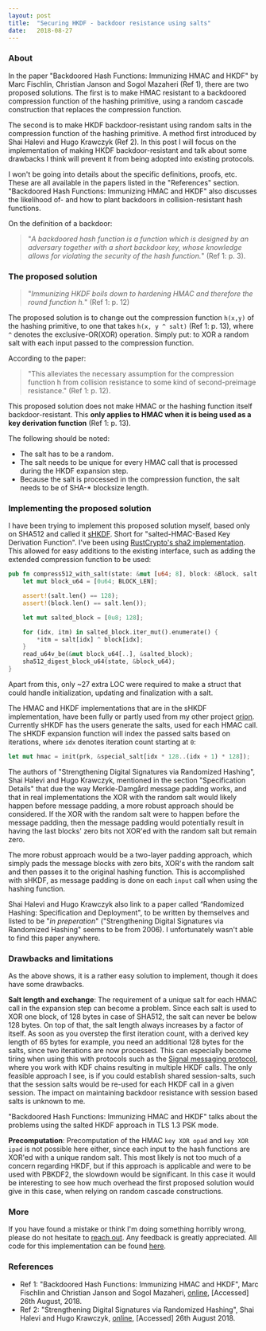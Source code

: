 ```yaml
---
layout: post
title:  "Securing HKDF - backdoor resistance using salts"
date:   2018-08-27
---
```


### About
In the paper "Backdoored Hash Functions: Immunizing HMAC and HKDF" by Marc Fischlin, Christian Janson and Sogol Mazaheri (Ref 1), there are two proposed solutions. The first is to make HMAC resistant to a backdoored compression function of the hashing primitive, using a random cascade construction that replaces the compression function.

The second is to make HKDF backdoor-resistant using random salts in the compression function of the hashing primitive. A method first introduced by Shai Halevi and Hugo Krawczyk (Ref 2). In this post I will focus on the implementation of making HKDF backdoor-resistant and talk about some drawbacks I think will prevent it from being adopted into existing protocols.

I won't be going into details about the specific definitions, proofs, etc. These are all available in the papers listed in the "References" section. "Backdoored Hash Functions: Immunizing HMAC and HKDF" also discusses the likelihood of- and how to plant backdoors in collision-resistant hash functions.

On the definition of a backdoor:
> "_A backdoored hash function is a function which is designed by an adversary together with a short backdoor
key, whose knowledge allows for violating the security of the hash function._" (Ref 1: p. 3).

### The proposed solution

> "_Immunizing HKDF boils down to hardening HMAC and therefore the round function h._" (Ref 1: p. 12)

The proposed solution is to change out the compression function `h(x,y)` of the hashing primitive, to one that takes `h(x, y ^ salt)` (Ref 1: p. 13), where `^` denotes the exclusive-OR(XOR) operation. Simply put: to XOR a random salt with each input passed to the compression function.

According to the paper:
> "This alleviates the necessary assumption for the compression function h from collision resistance to some kind of second-preimage resistance." (Ref 1: p. 12).

This proposed solution does not make HMAC or the hashing function itself backdoor-resistant. This **only applies to HMAC when it is being used as a key derivation function** (Ref 1: p. 13).

The following should be noted:
  - The salt has to be a random.
  - The salt needs to be unique for every HMAC call that is processed during the HKDF expansion step.
  - Because the salt is processed in the compression function, the salt needs to be of SHA-* blocksize length.

### Implementing the proposed solution
I have been trying to implement this proposed solution myself, based only on SHA512 and called it [sHKDF](https://github.com/brycx/sHKDF). Short for "salted-HMAC-Based Key Derivation Function". I've been using [RustCrypto's sha2 implementation](https://github.com/RustCrypto/hashes). This allowed for easy additions to the existing interface, such as adding the extended compression function to be used:
```rust
pub fn compress512_with_salt(state: &mut [u64; 8], block: &Block, salt: &[u8]) {
    let mut block_u64 = [0u64; BLOCK_LEN];

    assert!(salt.len() == 128);
    assert!(block.len() == salt.len());

    let mut salted_block = [0u8; 128];

    for (idx, itm) in salted_block.iter_mut().enumerate() {
        *itm = salt[idx] ^ block[idx];
    }
    read_u64v_be(&mut block_u64[..], &salted_block);
    sha512_digest_block_u64(state, &block_u64);
}
```
Apart from this, only ~27 extra LOC were required to make a struct that could
handle initialization, updating and finalization with a salt.

The HMAC and HKDF implementations that are in the sHKDF implementation, have been fully or partly used from my other project [orion](https://github.com/brycx/orion). Currently sHKDF  has the users generate the salts, used for each HMAC call. The sHKDF expansion function will index the passed salts based on iterations, where `idx` denotes iteration count starting at `0`:
```rust
let mut hmac = init(prk, &special_salt[idx * 128..(idx + 1) * 128]);
```

The authors of "Strengthening Digital Signatures via Randomized Hashing", Shai Halevi and Hugo Krawczyk, mentioned in the section "Specification Details" that due the way Merkle-Damgård message padding works, and that in real implementations the XOR with the random salt would likely happen before message padding, a more robust approach should be considered. If the XOR with the random salt were to happen before the message padding, then the message padding would potentially result in having the last blocks' zero bits not XOR'ed with the random salt but remain zero.

The more robust approach would be a two-layer padding approach, which simply pads the message blocks with zero bits, XOR's with the random salt and then passes it to the original hashing function. This is accomplished with sHKDF, as message padding is done on each `input` call when using the hashing function.

Shai Halevi and Hugo Krawczyk also link to a paper called “Randomized Hashing: Specification and Deployment", to be written by themselves and listed to be "_in preperation_" ("Strengthening Digital Signatures via Randomized Hashing" seems to be from 2006). I unfortunately wasn't able to find this paper anywhere.

### Drawbacks and limitations
As the above shows, it is a rather easy solution to implement, though it does have some drawbacks.

**Salt length and exchange**: The requirement of a unique salt for each HMAC call in the expansion step can become a problem. Since each salt is used to XOR one block, of 128 bytes in case of SHA512, the salt can never be below 128 bytes. On top of that, the salt length always increases by a factor of itself. As soon as you overstep the first iteration count, with a derived key length of 65 bytes for example, you need an additional 128 bytes for the salts, since two iterations are now processed. This can especially become tiring when using this with protocols such as the [Signal messaging protocol](https://www.signal.org/docs/specifications/doubleratchet/), where you work with KDF chains resulting in multiple HKDF calls. The only feasible approach I see, is if you could establish shared session-salts, such that the session salts would be re-used for each HKDF call in a given session. The impact on maintaining backdoor resistance with session based salts is unknown to me.

"Backdoored Hash Functions: Immunizing HMAC and HKDF" talks about the problems using the salted HKDF approach in TLS 1.3 PSK mode.

**Precomputation**: Precomputation of the HMAC `key XOR opad` and `key XOR ipad` is not possible here either, since each input to the hash functions are XOR'ed with a unique random salt. This most likely is not too much of a concern regarding HKDF, but if this approach is applicable and were to be used with PBKDF2, the slowdown would be significant. In this case it would be interesting to see how much overhead the first proposed solution would give in this case, when relying on random cascade constructions.

### More
If you have found a mistake or think I'm doing something horribly wrong, please do not hesitate to [reach out](https://brycx.github.io/contact). Any feedback is greatly appreciated. All code for this implementation can be found [here](https://github.com/brycx/sHKDF).


### References
- Ref 1: "Backdoored Hash Functions: Immunizing HMAC and HKDF",  Marc Fischlin and Christian Janson and Sogol Mazaheri, [online](https://eprint.iacr.org/2018/362.pdf), [Accessed] 26th August, 2018.
- Ref 2: "Strengthening Digital Signatures via Randomized Hashing", Shai Halevi and Hugo Krawczyk, [online](https://www.iacr.org/archive/crypto2006/41170039/41170039.pdf), [Accessed] 26th August 2018.
